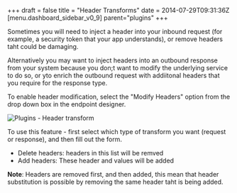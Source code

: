 +++
draft = false
title = "Header Transforms"
date = 2014-07-29T09:31:36Z
[menu.dashboard_sidebar_v0_9]
    parent="plugins"
+++

Sometimes you will need to inject a header into your inbound request (for example, a security token that your app understands), or remove headers taht could be damaging.

Alternatively you may want to inject headers into an outbound response from your system because you don;t want to modify the underlying service to do so, or yto enrich the outbound request with addiitonal headers that you require for the response type.

To enable header modification, select the "Modify Headers" option from the drop down box in the endpoint designer.

![Plugins - Header transform](/imgs/header-transform.png)

To use this feature - first select which type of transform you want (request or response), and then fill out the form.

- Delete headers: headers in this list will be remved
- Add headers: These header and values will be added

**Note**: Headers are removed first, and then added, this mean that header substitution is possible by removing the same header taht is being added.